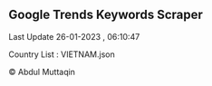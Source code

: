 

## Google Trends Keywords Scraper 
 
Last Update 26-01-2023 , 06:10:47

Country List :
VIETNAM.json



© Abdul Muttaqin 
